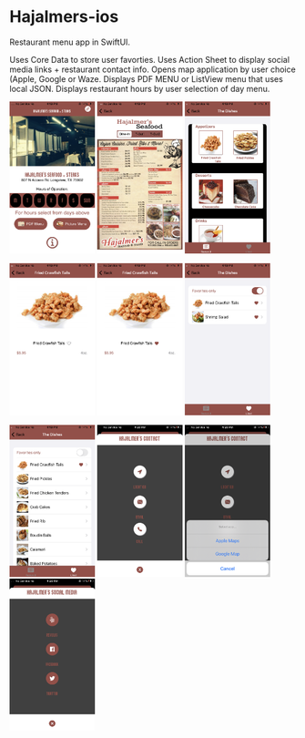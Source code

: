 # Hajalmers-ios
Restaurant menu app in SwiftUI.


Uses Core Data to store user favorties. 
Uses Action Sheet to display social media links + restaurant contact info.
Opens map application by user choice (Apple, Google or Waze. Displays PDF MENU or ListView menu that uses local JSON. 
Displays restaurant hours by user selection of day menu. 

<img src="https://github.com/BenitoR7/Hajalmers-ios/blob/main/pngs/IMG_3371.PNG?raw=true" width="150" alt="hajalmers" border="0"></a>
<img src="https://github.com/BenitoR7/Hajalmers-ios/blob/main/pngs/IMG_3372.PNG?raw=true" width="150" alt="hajalmers" border="0"></a>
<img src="https://github.com/BenitoR7/Hajalmers-ios/blob/main/pngs/IMG_3373.PNG?raw=true" width="150" alt="hajalmers" border="0"></a>  

<img src="https://github.com/BenitoR7/Hajalmers-ios/blob/main/pngs/IMG_3374.PNG?raw=true" width="150" alt="hajalmers" border="0"></a>
<img src="https://github.com/BenitoR7/Hajalmers-ios/blob/main/pngs/IMG_3375.PNG?raw=true" width="150" alt="hajalmers" border="0"></a>
<img src="https://github.com/BenitoR7/Hajalmers-ios/blob/main/pngs/IMG_3376.PNG?raw=true" width="150"  alt="hajalmers" border="0"></a>  


<img src="https://github.com/BenitoR7/Hajalmers-ios/blob/main/pngs/IMG_3377.PNG?raw=true"  width="150" alt="hajalmers" border="0"></a>
<img src="https://github.com/BenitoR7/Hajalmers-ios/blob/main/pngs/IMG_3378.PNG?raw=true" width="150" alt="hajalmers" border="0"></a>
<img src="https://github.com/BenitoR7/Hajalmers-ios/blob/main/pngs/IMG_3379.PNG?raw=true" width="150" alt="hajalmers" border="0"></a>
<img src="https://github.com/BenitoR7/Hajalmers-ios/blob/main/pngs/IMG_3380.PNG?raw=true" width="150" alt="hajalmers" border="0"></a>  



